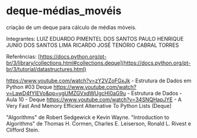# deque-médias_movéis
criação de um deque para cálculo de médias móveis.

Integrantes:
LUIZ EDUARDO PIMENTEL DOS SANTOS
PAULO HENRIQUE JUNIO DOS SANTOS LIMA
RICARDO JOSÉ TENÓRIO CABRAL TORRES


Referências:
[https://docs.python.org/pt-br/3/library/collections.html#collections.deque](https://docs.python.org/pt-br/3/tutorial/datastructures.html)

https://www.youtube.com/watch?v=zY2VZoFGxJk - Estrutura de Dados em Python #03 Deque
https://www.youtube.com/watch?v=LawD4fYlEVo&pp=ygUMZGVxdWUgcHl0aG9u - Estrutura de Dados - Aula 10 - Deque
https://www.youtube.com/watch?v=34SNQHapJYE - A Very Fast And Memory Efficient Alternative To Python Lists (Deque)

 "Algorithms" de Robert Sedgewick e Kevin Wayne.
 "Introduction to Algorithms" de Thomas H. Cormen, Charles E. Leiserson, Ronald L. Rivest e Clifford Stein.
 
 
 
